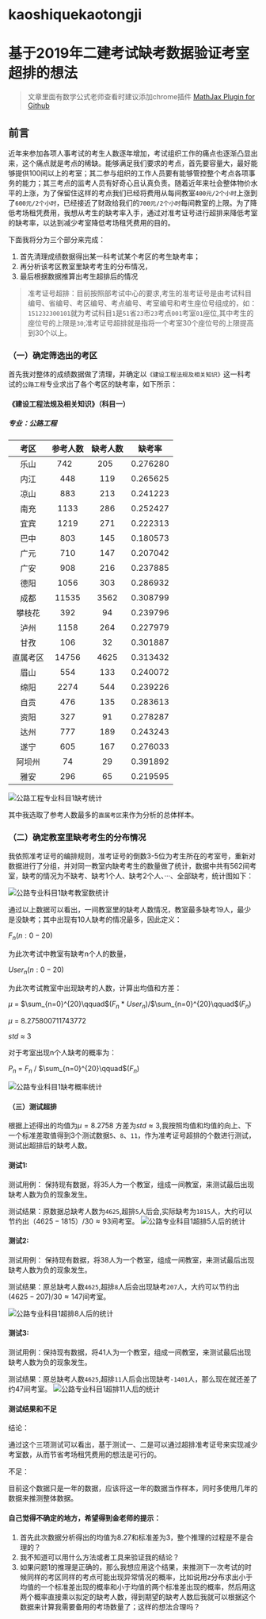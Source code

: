 # kaoshiquekaotongji
# 基于2019年二建考试缺考数据验证考室超排的想法

>文章里面有数学公式老师查看时建议添加chrome插件 [MathJax Plugin for Github
](https://github.com/orsharir/github-mathjax 'mathjax')

## 前言

近年来参加各项人事考试的考生人数逐年增加，考试组织工作的痛点也逐渐凸显出来，这个痛点就是考点的稀缺。能够满足我们要求的考点，首先要容量大，最好能够提供100间以上的考室；其二参与组织的工作人员要有能够管控整个考点各项事务的能力；其三考点的监考人员有好奇心且认真负责。随着近年来社会整体物价水平的上涨，为了保留住这样的考点我们已经将费用从每间教室`400元/2个小时`上涨到了`600元/2个小时`，已经接近了财政给我们的`700元/2个小时`每间教室的上限。为了降低考场租凭费用，我想从考生的缺考率入手，通过对准考证号进行超排来降低考室的缺考率，以达到减少考室降低考场租凭费用的目的。

下面我将分为三个部分来完成：
1. 首先清理成绩数据得出某一科考试某个考区的考生缺考率；
2. 再分析该考区教室里缺考考生的分布情况，
3. 最后根据数据推算出考生超排后的情况

> 准考证号超排：目前按照部考试中心的要求,考生的准考证号是由考试科目编号、省编号、考区编号、考点编号、考室编号和考生座位号组成的，如：`151232300101`就为考试科目`1`是`51`省`23`市`23`考点`001`考室`01`座位,其中考生的座位号的上限是`30`;准考证号超排就是指将一个考室30个座位号的上限提高到30个以上。

### （一）确定筛选出的考区

首先我对整体的成绩数据做了清理，并确定以`《建设工程法规及相关知识》`这一科考试的`公路工程`专业求出了各个考区的缺考率，如下所示：

#### 《建设工程法规及相关知识》（科目一）

##### 专业：公路工程

| 考区 | 参考人数 | 缺考人数 | 缺考率 |
| :-: | :-: | :-: | :-: | 
| 乐山 | 742    | 205   | 0.276280 |
| 内江 | 448 | 119 | 0.265625 |
| 凉山 | 883 | 213 | 0.241223 |
| 南充 | 1133  | 286 | 0.252427|
| 宜宾 | 1219 | 271 | 0.222313|
| 巴中 |  803 | 145 | 0.180573|
| 广元 | 710 | 147 | 0.207042|
| 广安 | 908 | 216 | 0.237885|
| 德阳 | 1056 | 303 | 0.286932|
| 成都 | 11535 | 3562 |0.308799|
| 攀枝花 | 392 | 94 | 0.239796|
| 泸州 | 1158 | 264 | 0.227979|
| 甘孜 | 106 | 32 | 0.301887|
| 直属考区 | 14756 | 4625 | 0.313432|
| 眉山 | 554 | 133 | 0.240072|
| 绵阳 | 2274 | 544 | 0.239226|
| 自贡 | 476 | 135 | 0.283613|
| 资阳 |327| 91 | 0.278287|
| 达州 | 777| 189 | 0.243243|
|遂宁 | 605|167 | 0.276033|
|阿坝州|  74 |   29 | 0.391892|
|雅安   | 296  |  65 | 0.219595|


![公路工程专业科目1缺考统计](https://raw.githubusercontent.com/mousestone/kaoshiquekaotongji/master/%E5%85%AC%E8%B7%AF%E5%B7%A5%E7%A8%8B%E4%B8%93%E4%B8%9A%E7%A7%91%E7%9B%AE1%E7%BC%BA%E8%80%83%E7%BB%9F%E8%AE%A1.png)

其中我选取了参考人数最多的`直属考区`来作为分析的总体样本。

### （二）确定教室里缺考考生的分布情况

我依照准考证号的编排规则，准考证号的倒数3-5位为考生所在的考室号，重新对数据进行了分组，并对同一教室内缺考考生的数量做了统计，数据中共有562间考室，缺考的情况为不缺考、缺考1个人、缺考2个人、···、全部缺考，统计图如下：


![公路专业科目1缺考教室数统计](https://raw.githubusercontent.com/mousestone/kaoshiquekaotongji/master/%E5%85%AC%E8%B7%AF%E4%B8%93%E4%B8%9A%E7%A7%91%E7%9B%AE1%E7%BC%BA%E8%80%83%E6%95%99%E5%AE%A4%E6%95%B0%E7%BB%9F%E8%AE%A1.png)

通过以上数据可以看出，一间教室里的缺考人数情况，教室最多缺考19人，最少是没缺考；其中出现有10人缺考的情况最多，因此定义：

$F_n(n:0-20)$ 

为此次考试中教室有缺考n个人的数量，

$User_n(n:0-20)$

为此次考试教室中出现缺考的人数，计算出均值和方差：

$\mu$ = $\sum_{n=0}^{20}\qquad$($F_n$ * $User_n$)$/$$\sum_{n=0}^{20}\qquad$($F_n$)

$\mu$ = $8.275800711743772$

$std$ $\approx$ $3$ 

对于考室出现n个人缺考的概率为：

$P_n$ $=$ $F_n$ $/$ $\sum_{n=0}^{20}\qquad$$($$F_n$$)$ 

![公路专业科目1缺考概率统计](https://raw.githubusercontent.com/mousestone/kaoshiquekaotongji/master/%E5%85%AC%E8%B7%AF%E4%B8%93%E4%B8%9A%E7%A7%91%E7%9B%AE1%E7%BC%BA%E8%80%83%E6%A6%82%E7%8E%87%E7%BB%9F%E8%AE%A1.png)

#### （三）测试超排

根据上述得出的均值为$\mu = 8.2758$ 方差为$std \approx 3$,我按照均值和均值的向上、下一个标准差取值得到3个测试数据`5`、`8`、`11`，作为准考证号超排的个数进行测试，测试出超排后的缺考人数。


#### 测试1:
测试用例： 保持现有数据，将35人为一个教室，组成一间教室，来测试最后出现缺考人数为负的现象发生。

测试结果：原数据总缺考人数为`4625`,超排`5`人后会,实际缺考为`1815`人，大约可以节约出$（4625-1815）/ 30 \approx 93$间考室。
![公路专业科目1超排5人后的统计](https://raw.githubusercontent.com/mousestone/kaoshiquekaotongji/master/%E5%85%AC%E8%B7%AF%E4%B8%93%E4%B8%9A%E7%A7%91%E7%9B%AE1%E8%B6%85%E6%8E%925%E4%BA%BA%E5%90%8E%E7%9A%84%E7%BB%9F%E8%AE%A1.png)


#### 测试2:
测试用例： 保持现有数据，将38人为一个教室，组成一间教室，来测试最后出现缺考人数为负的现象发生。

测试结果：原总缺考人数`4625`,超排`8`人后会出现缺考`207`人，大约可以节约出$(4625-207)/30 \approx 147$间考室。

![公路专业科目1超排8人后的统计](https://raw.githubusercontent.com/mousestone/kaoshiquekaotongji/master/%E5%85%AC%E8%B7%AF%E4%B8%93%E4%B8%9A%E7%A7%91%E7%9B%AE1%E8%B6%85%E6%8E%928%E4%BA%BA%E5%90%8E%E7%9A%84%E7%BB%9F%E8%AE%A1.png)

#### 测试3:

测试用例：保持现有数据，将41人为一个教室，组成一间教室，来测试最后出现缺考人数为负的现象发生。

测试结果：原总缺考人数`4625`,超排`11`人后会出现缺考`-1401`人，那么现在就还差了约47间考室。
![公路专业科目1超排11人后的统计](https://raw.githubusercontent.com/mousestone/kaoshiquekaotongji/master/%E5%85%AC%E8%B7%AF%E4%B8%93%E4%B8%9A%E7%A7%91%E7%9B%AE1%E8%B6%85%E6%8E%9211%E4%BA%BA%E5%90%8E%E7%9A%84%E7%BB%9F%E8%AE%A1.png)



#### 测试结果和不足
结论：

通过这个三项测试可以看出，基于测试一、二是可以通过超排准考证号来实现减少考室数，从而节省考场租凭费用的想法是可行的。

不足：

目前这个数据只是一年的数据，应该将这一年的数据当作样本，同时多使用几年的数据来推测整体数据。


#### 自己觉得不确定的地方，希望得到金老师的提示：

1. 首先此次数据分析得出的均值为8.27和标准差为3，整个推理的过程是不是合理的？
2. 我不知道可以用什么方法或者工具来验证我的结论？
3. 如果问题1的推理是正确的，那么我想应用这个结果，来推测下一次考试的时候同样的考区同样的考点可能出现异常情况的概率，比如说用z分布求出小于均值的一个标准差出现的概率和小于均值的两个标准差出现的概率，然后用这两个概率直接乘以拟定的缺考人数，得到期望的缺考人数后我就可以根据这个数据来计算我需要备用的考场数量了；这样的想法合理吗？

